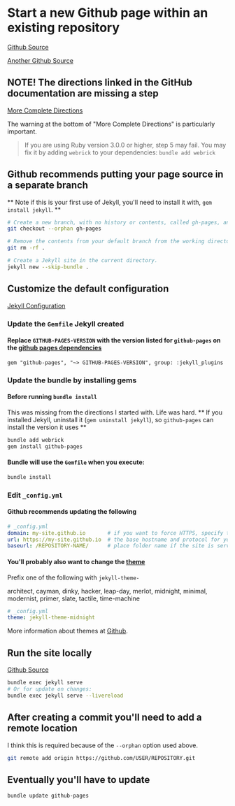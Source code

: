 # Start a new Github page within an existing repository
[Github Source](https://docs.github.com/en/pages/getting-started-with-github-pages/configuring-a-publishing-source-for-your-github-pages-site)

[Another Github Source](https://docs.github.com/en/pages/quickstart)


## **NOTE!** The directions linked in the GitHub documentation are missing a step
[More Complete Directions](https://jekyllrb.com/docs/)

The warning at the bottom of "More Complete Directions" is particularly important.
> If you are using Ruby version 3.0.0 or higher, step 5 may fail. You may fix it by adding `webrick` to your dependencies: `bundle add webrick`


## Github recommends putting your page source in a separate branch
** Note if this is your first use of Jekyll, you'll need to install it with, `gem install jekyll`. **
``` bash
# Create a new branch, with no history or contents, called gh-pages, and switch to the gh-pages branch.
git checkout --orphan gh-pages

# Remove the contents from your default branch from the working directory.
git rm -rf .

# Create a Jekyll site in the current directory.
jekyll new --skip-bundle .
```


## Customize the default configuration
[Jekyll Configuration](https://jekyllrb.com/docs/configuration/options/)

### Update the `Gemfile` Jekyll created

#### Replace `GITHUB-PAGES-VERSION` with the version listed for `github-pages` on the [github pages dependencies](https://pages.github.com/versions/)
``` Gemfile
gem "github-pages", "~> GITHUB-PAGES-VERSION", group: :jekyll_plugins
```

### Update the bundle by installing gems

#### Before running `bundle install`
This was missing from the directions I started with. Life was hard.
** If you installed Jekyll, uninstall it (`gem uninstall jekyll`), so `github-pages` can install the version it uses **
``` bash
bundle add webrick
gem install github-pages
```

#### Bundle will use the `Gemfile` when you execute:
``` bash
bundle install
```

### Edit `_config.yml`

#### Github recommends updating the following
``` yaml
# _config.yml
domain: my-site.github.io       # if you want to force HTTPS, specify the domain without the http at the start, e.g. example.com
url: https://my-site.github.io  # the base hostname and protocol for your site, e.g. http://example.com
baseurl: /REPOSITORY-NAME/      # place folder name if the site is served in a subfolder
```

#### You'll probably also want to change the [theme](https://pages.github.com/themes/)

Prefix one of the following with `jekyll-theme-`

architect, cayman, dinky, hacker, leap-day, merlot, midnight, minimal, modernist, primer, slate, tactile, time-machine
``` yaml
# _config.yml
theme: jekyll-theme-midnight
```
More information about themes at [Github](https://docs.github.com/en/pages/setting-up-a-github-pages-site-with-jekyll/adding-a-theme-to-your-github-pages-site-using-jekyll).


## Run the site locally
[Github Source](https://docs.github.com/en/pages/setting-up-a-github-pages-site-with-jekyll/testing-your-github-pages-site-locally-with-jekyll)
``` bash
bundle exec jekyll serve
# Or for update on changes:
bundle exec jekyll serve --livereload
```


## After creating a commit you'll need to add a remote location
I think this is required because of the `--orphan` option used above.
``` bash
git remote add origin https://github.com/USER/REPOSITORY.git
```


## Eventually you'll have to update
``` bash
bundle update github-pages
```
